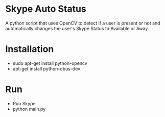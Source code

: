 # Skype Auto Status
A python script that uses OpenCV to detect if a user is present or not and automatically changes the user's Skype Status to Available or Away.


# Installation
- sudo apt-get install python-opencv
- apt-get install python-dbus-dev

# Run
- Run Skype
- python main.py
